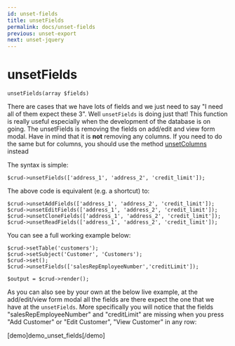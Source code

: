 ```yaml
---
id: unset-fields
title: unsetFields
permalink: docs/unset-fields
previous: unset-export
next: unset-jquery
---
```


# unsetFields


<pre><code class="php">unsetFields(array $fields)</code></pre>
There are cases that we have lots of fields and we just need to say "I need all of them expect these 3". Well <code>unsetFields</code> is doing just that! This function is really useful especially when the development of the database is on going. The unsetFields is removing the fields on add/edit and view form modal. Have in mind that it is <strong>not</strong> removing any columns. If you need to do the same but for columns, you should use the method <a href="/enterprise/api-and-function-list/unsetColumns">unsetColumns</a> instead

The syntax is simple:

<pre><code class="php">$crud->unsetFields(['address_1', 'address_2', 'credit_limit']);</code></pre>

The above code is equivalent (e.g. a shortcut) to:

<pre><code class="php">$crud->unsetAddFields(['address_1', 'address_2', 'credit_limit']);
$crud->unsetEditFields(['address_1', 'address_2', 'credit_limit']);
$crud->unsetCloneFields(['address_1', 'address_2', 'credit_limit']);
$crud->unsetReadFields(['address_1', 'address_2', 'credit_limit']);
</code></pre>

You can see a full working example below:

<pre><code class="php">$crud->setTable('customers');
$crud->setSubject('Customer', 'Customers');
$crud->set();
$crud->unsetFields(['salesRepEmployeeNumber','creditLimit']);

$output = $crud->render();</code></pre>

As you can also see by your own at the below live example, at the add/edit/view form modal all the fields are there expect the one that we have at the <code>unsetFields</code>. More specifically you will notice that the fields "salesRepEmployeeNumber" and "creditLimit" are missing when you press "Add Customer" or "Edit Customer", "View Customer" in any row:

[demo]demo_unset_fields[/demo]